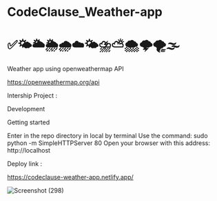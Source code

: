 # CodeClause_Weather-app
# ✅🌤️🌥️🌦️🌧️☁️🌤️⛈️⛅🌨️🌩️🌪️🌫️


Weather app using openweathermap API 

https://openweathermap.org/api

Intership Project :


Development

Getting started

Enter in the repo directory in local by terminal Use the command: sudo python -m SimpleHTTPServer 80 Open your browser with this address: http://localhost 

Deploy link : 

https://codeclause-weather-app.netlify.app/

![Screenshot (298)](https://user-images.githubusercontent.com/105142693/211137328-5d502cda-4b85-42c9-859f-2b77b72e4efa.png)



